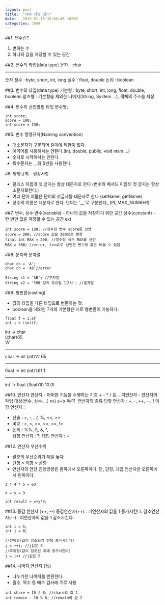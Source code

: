 ```yaml
---
layout: post
title:  "자바 개념 정리"
date:   2019-01-13 10:08:45 +0200
categories: JAVA
---
```

##1. 변수란?

1. 변하는 수
2. 하나의 값을 저장할 수 있는 공간

##2. 변수의 타입(data type)
문자 - char
***
숫자
정수 : byte, short, int, long
실수 : float, double
논리 : boolean

##3. 변수의 타입(data type)
기본형 : byte, short, int, long, float, double, boolean
참조형 : 기본형을 제외한 나머지(String, System ...), 객체의 주소를 저장

##4. 변수의 선언방법
타입 변수명;
~~~
int score;
score = 100;
int score = 100;
~~~
##5. 변수 명명규칙(Naming convention)
* 대소문자가 구분되어 길이에 제한이 없다.
* 예약어를 사용해서는 안된다.(int, double, public, void main....)
* 숫자로 시작해서는 안된다.
* 특수문자는 __와 $만을 사용한다.

#6. 명명규칙 - 권장사항
* 클래스 이름의 첫 글자는 항상 대문자로 한다 (변수와 메서드 이름의 첫 글자는 항상 소문자로한다.)
* 여러 단어 이름은 단어의 첫글자를 대문자로 한다 (setName, getName)
* 상수의 이름은 대문자로 한다. 단어는 '__'로 구분한다_ (PI, MAX_NUMBER)

##7. 변수, 상수
변수(variable) - 하나의 값을 저장하기 위한 공간
상수(constant) - 한 번만 값을 저장할 수 있는 공간
ex)
~~~
int score = 100; //정수형 변수 score를 선언
score = 200; //score 값을 200으로 변경
final int MAX = 200; //정수형 상수 MAX를 선언
MAX = 300; //error, final로 선언한 변수의 값은 바꿀 수 없음
~~~

##8. 문자와 문자열
~~~
char ch = 'A';
char ch = 'AB'//error

String s1 = 'AB'; //문자열
String s2 = '자바 강의 토요일 1교시'; //문자열
~~~

##9. 형변환(casting)
* 값의 타입을 다른 타입으로 변환하는 것.
* boolean을 제외한 7개의 기본형은 서로 형변환이 가능하다.
~~~
float f = 1.6f
int i = (int)f;
~~~
int -> char  
(char)65   
 'A'
***
 char -> int
(int)'A'
  65
***
 float -> int
(int)1.6f
 1
***
 int -> float
 (float)10
 10.0f


##10. 연산자
연산자 - 어떠한 기능을 수행하는 기호 + - * / 등...
피연산자 - 연산자의 작업 대상(변수, 상수....)
ex) a+b
##11. 연산자의 종류
단항 연산자 : +, -, ++, --, !
이항 연산자 :
* 산술 : +, -, *, /, %, <<, >>*
* 비교 : >, <, >=, <=, ==, !=
* 논리 : %%, \\\\, &, ^, \
삼항 연산자 : ?:
대입 연산자 : =

##12. 연산자 우선수위
* 괄호의 우선순위가 제일 높다
* 단항 > 이항 > 삼항
* 연산자의 연산 진행방향은 왼쪽에서 오른쪽이다. 단, 단항, 대입 연산자만 오른쪽에서 왼쪽이다.
~~~
3 * 4 * 5 = 60
~~~
~~~
x = y = 3
~~~
~~~
int result = x+y*3;
~~~

##13. 증감 연산자 (++, --)
증감연산자(++) : 피연산자의 값을 1 증가시킨다.
감소연산자(--) : 피연산자의 값을 1 감소시킨다.

~~~
int i = 5;
int j = 0;

//전위형(값이 참조되기 전에 증가시킨다)
j = ++i; //j값은 6
//후위형(값이 참조된 후에 증가시킨다)
j = i++ //j값은 5
~~~

##14. 나머지 연산자 (%)
* 나누기한 나머지를 반환한다.
* 홀수, 짝수 등 배수 검사에 주로 사용
~~~
int share = 10 / 8; //share의 값 1
int remain - 10 % 8; //remain의 값 2
~~~
